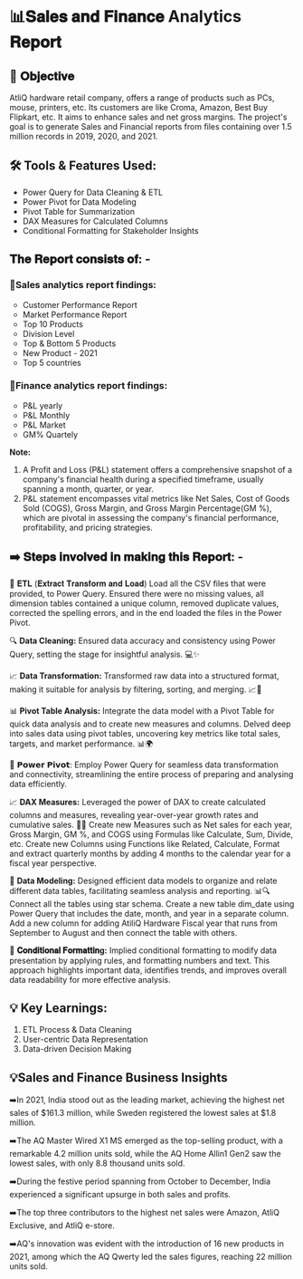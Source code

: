 <h1>📊𝐒𝐚𝐥𝐞𝐬 𝐚𝐧𝐝 𝐅𝐢𝐧𝐚𝐧𝐜𝐞 Analytics 𝐑𝐞𝐩𝐨𝐫𝐭 </h1>

<h2>🎯 𝐎𝐛𝐣𝐞𝐜𝐭𝐢𝐯𝐞</h2>
AtliQ hardware retail company, offers a range of products such as PCs, mouse, printers, etc. Its customers are like Croma, Amazon, Best Buy Flipkart, etc. 
It aims to enhance sales and net gross margins. The project's goal is to generate Sales and Financial reports from files containing over 1.5 million records in 2019, 2020, and 2021.

<h2>🛠️ Tools & Features Used:</h2>
<ul><li>Power Query for Data Cleaning & ETL</li>
<li>Power Pivot for Data Modeling</li>
<li>Pivot Table for Summarization</li>
<li>DAX Measures for Calculated Columns</li>
<li>Conditional Formatting for Stakeholder Insights</li></ul>

<h2>𝐓𝐡𝐞 𝐑𝐞𝐩𝐨𝐫𝐭 𝐜𝐨𝐧𝐬𝐢𝐬𝐭𝐬 𝐨𝐟: -</h2>

<h3>🎯Sales analytics report findings:</h3>

<ul type="circle"><li>Customer Performance Report</li>
<li>Market Performance Report</li>
<li>Top 10 Products</li>
<li>Division Level</li>
<li>Top & Bottom 5 Products</li>
<li>New Product - 2021</li>
<li>Top 5 countries</li>
</ul>

<h3>🎯Finance analytics report findings:</h3>
<ul type="circle">
<li>P&L yearly</li>
<li>P&L Monthly</li>
<li>P&L Market</li>
<li>GM% Quartely</li>
</ul>

<b>Note:</b>
1) A Profit and Loss (P&L) statement offers a comprehensive snapshot of a company's financial health during a specified timeframe, usually spanning a month, quarter, or year.
2) P&L statement encompasses vital metrics like Net Sales, Cost of Goods Sold (COGS), Gross Margin, and Gross Margin Percentage(GM %), which are pivotal in assessing the company's financial performance, profitability, and pricing strategies.

<h2>➡️ 𝐒𝐭𝐞𝐩𝐬 𝐢𝐧𝐯𝐨𝐥𝐯𝐞𝐝 𝐢𝐧 𝐦𝐚𝐤𝐢𝐧𝐠 𝐭𝐡𝐢𝐬 𝐑𝐞𝐩𝐨𝐫𝐭: -</h2>

🔄 𝐄𝐓𝐋 (𝐄𝐱𝐭𝐫𝐚𝐜𝐭 𝐓𝐫𝐚𝐧𝐬𝐟𝐨𝐫𝐦 𝐚𝐧𝐝 𝐋𝐨𝐚𝐝) Load all the CSV files that were provided, to Power Query. Ensured there were no missing values, all dimension tables contained a unique column, removed duplicate values, corrected the spelling errors, and in the end loaded the files in the Power Pivot.

🔍 **Data Cleaning:** Ensured data accuracy and consistency using Power Query, setting the stage for insightful analysis. 💻✨

📈 **Data Transformation:** Transformed raw data into a structured format, making it suitable for analysis by filtering, sorting, and merging. 📈💼

📊 **Pivot Table Analysis:** Integrate the data model with a Pivot Table for quick data analysis and to create new measures and columns. Delved deep into sales data using pivot tables, uncovering key metrics like total sales, targets, and market performance. 📊🌍

🔧 𝗣𝗼𝘄𝗲𝗿 𝗣𝗶𝘃𝗼𝘁: Employ Power Query for seamless data transformation and connectivity, streamlining the entire process of preparing and analysing data efficiently.


📈 **DAX Measures:** Leveraged the power of DAX to create calculated columns and measures, revealing year-over-year growth rates and cumulative sales. 🔢💡
                  Create new Measures such as Net sales for each year, Gross Margin, GM %, and COGS using Formulas like Calculate, Sum, Divide, etc. Create new Columns using Functions like Related, Calculate, Format and extract quarterly months by adding 4 months to the calendar year for a fiscal year perspective.


🔧 **Data Modeling:** Designed efficient data models to organize and relate different data tables, facilitating seamless analysis and reporting. 📊🔍 
                      Connect all the tables using star schema. 
                      Create a new table dim_date using Power Query that includes the date, month, and year in a separate column. Add a new column for adding AtiliQ Hardware Fiscal year that runs from September to August and then connect the table with others.

🔄 **𝐂𝐨𝐧𝐝𝐢𝐭𝐢𝐨𝐧𝐚𝐥 𝐅𝐨𝐫𝐦𝐚𝐭𝐭𝐢𝐧g:**  Implied conditional formatting to modify data presentation by applying rules, and formatting numbers and text. This approach highlights important data, identifies trends, and improves overall data readability for more effective analysis.


<h2>💡 Key Learnings:</h2>

1) ETL Process & Data Cleaning
2) User-centric Data Representation
3) Data-driven Decision Making

<h2>💡Sales and Finance Business Insights</h2>

➡️In 2021, India stood out as the leading market, achieving the highest net sales of $161.3 million, while Sweden registered the lowest sales at $1.8 million.

➡️The AQ Master Wired X1 MS emerged as the top-selling product, with a remarkable 4.2 million units sold, while the AQ Home Allin1 Gen2 saw the lowest sales, with only 8.8 thousand units sold.

➡️During the festive period spanning from October to December, India experienced a significant upsurge in both sales and profits.

➡️The top three contributors to the highest net sales were Amazon, AtliQ Exclusive, and AtliQ e-store.

➡️AQ's innovation was evident with the introduction of 16 new products in 2021, among which the AQ Qwerty led the sales figures, reaching 22 million units sold.
